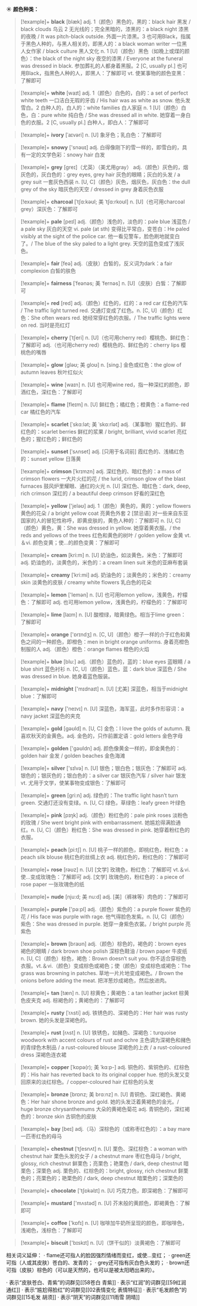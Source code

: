☀ <span class="category">**颜色种类：**</span>
>[!example]+ <span class="vocabulary">**black**</span> [blæk] 
> <span class="definition">adj. 1（颜色）黑色的，黑的：</span>black hair 黑发 / black clouds 乌云 <span class="definition">2 无光线的；完全黑暗的，漆黑的：</span>a black night 漆黑的夜晚 / It was pitch-black outside. 外面一片漆黑。<span class="definition">3 也可用Black，指属于黑色人种的，与黑人相关的，即黑人的：</span>a black woman writer 一位黑人女作家 / black culture 黑人文化 <span class="definition">n. 1 [U]（颜色）黑色（如晚上或煤的颜色）：</span>the black of the night sky 夜空的漆黑 / Everyone at the funeral was dressed in black. 参加葬礼的人都身着黑服。<span class="definition">2 [C, usually pl.] 也可用Black，指黑色人种的人，即黑人：</span>了解即可 <span class="definition">vt. 使某事物的颜色变黑：</span>了解即可

>[!example]+ <span class="vocabulary">**white**</span> [waɪt] 
> <span class="definition">adj. 1（颜色）白色的，白的：</span>a set of perfect white teeth 一口洁白无瑕的牙齿 / His hair was as white as snow. 他头发雪白。<span class="definition">2 白种人的，白人的：</span>white families 白人家庭 <span class="definition">n. 1 [U]（颜色）白色，白：</span>pure white 纯白色 / She was dressed all in white. 她穿着一身白色的衣服。<span class="definition">2 [C, usually pl.] 白种人，即白人：</span>了解即可
           
>[!example]+ <span class="vocabulary">**ivory**</span> [ˈaɪvəri]
> <span class="definition">n. [U] 象牙色；乳白色：</span>了解即可
 
>[!example]+ <span class="vocabulary">**snowy**</span> ['snəʊɪ] 
> <span class="definition">adj. 白得像刚下的雪一样的，即雪白的，具有一定的文学色彩：</span>snowy hair 白发

>[!example]+ <span class="vocabulary">**grey**</span> [ɡreɪ]（尤英）（美尤用gray）
> <span class="definition">adj.（颜色）灰色的，烟灰色的，灰白色的：</span>grey eyes, grey hair 灰色的眼睛；灰白的头发 / a grey suit 一套灰色西装 <span class="definition">n. [U, C]（颜色）灰色，烟灰色，灰白色：</span>the dull grey of the sky 暗灰色的天空 / dressed in grey 身着灰色衣服 
           
>[!example]+ <span class="vocabulary">**charcoal**</span> [ˈtʃɑ:kəʊl; 美 ˈtʃɑ:rkoʊl]
> <span class="definition">n. [U]（也可用charcoal grey）深灰色：</span>了解即可

>[!example]+ <span class="vocabulary">**pale**</span> [peɪl] 
> <span class="definition">adj.（颜色）浅色的，淡色的：</span>pale blue 浅蓝色 / a pale sky 灰白的天空 <span class="definition">vi. pale (at sth) 变得比平常白，变苍白：</span>He paled visibly at the sight of the police car. 他一看见警车，脸色刷地就变白了。/ The blue of the sky paled to a light grey. 天空的蓝色变成了浅灰色。

>[!example]+ <span class="vocabulary">**fair**</span> [feə] 
> <span class="definition">adj.（皮肤）白皙的，反义词为dark：</span>a fair complexion 白皙的肤色
           
>[!example]+ <span class="vocabulary">**fairness**</span> [ˈfeənəs; 美 ˈfernəs]
> <span class="definition">n. [U]（皮肤）白皙：</span>了解即可

>[!example]+ <span class="vocabulary">**red**</span> [red] 
> <span class="definition">adj.（颜色）红色的，红的：</span>a red car 红色的汽车 / The traffic light turned red. 交通灯变成了红色。<span class="definition">n. [C, U]（颜色）红色：</span>She often wears red. 她经常穿红色的衣服。/ The traffic lights were on red. 当时是亮红灯
                      
>[!example]+ <span class="vocabulary">**cherry**</span> [ˈtʃeri]
> <span class="definition">n. [U]（也可用cherry red）樱桃色、鲜红色：</span>了解即可 <span class="definition">adj.（也可用cherry red）樱桃色的、鲜红色的：</span>cherry lips 樱桃色的嘴唇

>[!example]+ <span class="vocabulary">**glow**</span> [gləʊ; 美 gloʊ]
> <span class="definition">n. [sing.] 金色或红色：</span>the glow of autumn leaves 秋叶红似火

>[!example]+ <span class="vocabulary">**wine**</span> [waɪn] 
> <span class="definition">n. [U] 也可用wine red，指一种深红的颜色，即酒红色，深红色：</span>了解即可

>[!example]+ <span class="vocabulary">**flame**</span> [fleɪm] 
> <span class="definition">n. [U] 鲜红色；橘红色；橙黄色：</span>a flame-red car 橘红色的汽车
           
>[!example]+ <span class="vocabulary">**scarlet**</span> [ˈskɑ:lət; 美 ˈskɑ:rlət]
> <span class="definition">adj.（某事物）猩红色的、鲜红色的：</span>scarlet berries 鲜红的浆果 / bright, brilliant, vivid scarlet 亮红色的；猩红色的；鲜红色的

>[!example]+ <span class="vocabulary">**sunset**</span> [ˈsʌnset]
> <span class="definition">adj. [只用于名词前] 霞红色的、浅橘红色的：</span>sunset yellow 日落黄
           
>[!example]+ <span class="vocabulary">**crimson**</span> [ˈkrɪmzn]
> <span class="definition">adj. 深红色的、暗红色的：</span>a mass of crimson flowers 一大片火红的花 / the lurid, crimson glow of the blast furnaces 鼓风炉里耀眼、通红的火光 <span class="definition">n. [U] 深红色、暗红色：</span>dark, deep, rich crimson 深红的 / a beautiful deep crimson 好看的深红色     

>[!example]+ <span class="vocabulary">**yellow**</span> ['jeləʊ] 
> <span class="definition">adj. 1（颜色）黄色的，黄的：</span>yellow flowers 黄色的花朵 / a bright yellow coat 亮黄色外套 <span class="definition">2 [禁忌语] 对一些来自东亚国家的人的冒犯性称呼，即黄皮肤的，黄色人种的：</span>了解即可 <span class="definition">n. [U, C]（颜色）黄色，黄：</span>She was dressed in yellow. 她穿着黄衣服。/ the reds and yellows of the trees 红色和黄色的树叶 / golden yellow 金黄 <span class="definition">vt.＆vi. 颜色变黄；使…的颜色变黄：</span>了解即可

>[!example]+ <span class="vocabulary">**cream**</span> [kri:m] 
> <span class="definition">n. [U] 奶油色，如淡黄色，米色：</span>了解即可 <span class="definition">adj. 奶油色的，淡黄色的，米色的：</span>a cream linen suit 米色的亚麻布套装
           
>[!example]+ <span class="vocabulary">**creamy**</span> [ˈkri:mi]
> <span class="definition">adj. 奶油色的；淡黄色的；米色的：</span>creamy skin 淡黄色的皮肤 / creamy white flowers 乳白色的花朵

>[!example]+ <span class="vocabulary">**lemon**</span> ['lemən] 
> <span class="definition">n. [U] 也可用lemon yellow，浅黄色，柠檬色：</span>了解即可 <span class="definition">adj. 也可用lemon yellow，浅黄色的，柠檬色的：</span>了解即可
           
>[!example]+ <span class="vocabulary">**lime**</span> [laɪm]
> <span class="definition">n. [U] 酸橙绿，暗黄绿色。相当于lime green：</span>了解即可
 
>[!example]+ <span class="vocabulary">**orange**</span> ['ɒrɪndӡ] 
> <span class="definition">n. [C, U]（颜色）橙子一样的介于红色和黄色之间的一种颜色，即橙色：</span>men in bright orange uniforms. 身着亮橙色制服的人 <span class="definition">adj.（颜色）橙色：</span>orange flames 橙色的火焰

>[!example]+ <span class="vocabulary">**blue**</span> [blu:] 
> <span class="definition">adj.（颜色）蓝色的，蓝的：</span>blue eyes 蓝眼睛 / a blue shirt 蓝色衬衫 <span class="definition">n. [C, U]（颜色）蓝色，蓝：</span>dark blue 深蓝色 / She was dressed in blue. 她身着蓝色服装。

>[!example]+ <span class="vocabulary">**midnight**</span> ['mɪdnaɪt] 
> <span class="definition">n. [U] [尤美] 深蓝色，相当于midnight blue：</span>了解即可

>[!example]+ <span class="vocabulary">**navy**</span> ['neɪvɪ] 
> <span class="definition">n. [U] 深蓝色，海军蓝，此时多作形容词：</span>a navy jacket 深蓝色的夹克

>[!example]+ <span class="vocabulary">**gold**</span> [ɡəʊld] 
> <span class="definition">n. [U, C] 金色：</span>I love the golds of autumn. 我喜欢秋天的金黄色。<span class="definition">adj. 金色的，只作前置定语：</span>gold letters 金色字母

>[!example]+ <span class="vocabulary">**golden**</span> ['ɡəʊldn] 
> <span class="definition">adj. 颜色像黄金一样的，即金黄色的：</span>golden hair 金发 / golden beaches 金色海滩

>[!example]+ <span class="vocabulary">**silver**</span> ['sɪlvə] 
> <span class="definition">n. [U] 银色；银白色；银灰色：</span>了解即可 <span class="definition">adj. 银色的；银灰色的；银白色的：</span>a silver car 银灰色汽车 / silver hair 银发 <span class="definition">vt. 尤用于文学，使某事物变成银色：</span>了解即可

>[!example]+ <span class="vocabulary">**green**</span> [ɡri:n] 
> <span class="definition">adj. 绿色的：</span>The traffic light hasn’t turn green. 交通灯还没有变绿。<span class="definition">n. [U, C] 绿色，草绿色：</span>leafy green 叶绿色

>[!example]+ <span class="vocabulary">**pink**</span> [pɪŋk] 
> <span class="definition">adj.（颜色）粉红色的：</span>pale pink roses 淡粉色的玫瑰 / She went bright pink with embarrassment. 她尴尬得满脸通红。<span class="definition">n. [U, C]（颜色）粉红色：</span>She was dressed in pink. 她穿着粉红色的衣服。

>[!example]+ <span class="vocabulary">**peach**</span> [pi:tʃ] 
> <span class="definition">n. [U] 桃子一样的颜色，即桃红色，粉红色：</span>a peach silk blouse 桃红色的丝绸上衣 <span class="definition">adj. 桃红色的，粉红色的：</span>了解即可

>[!example]+ <span class="vocabulary">**rose**</span> [rəʊz] 
> <span class="definition">n. [U] [文学] 玫瑰色，粉红色：</span>了解即可 <span class="definition">vt.＆vi. 使…变成玫瑰色：</span>了解即可 <span class="definition">adj. [文学] 玫瑰色的，粉红色的：</span>a piece of rose paper 一张玫瑰色的纸
           
>[!example]+ <span class="vocabulary">**nude**</span> [nju:d; 美 nu:d]
> <span class="definition">adj. [美]（裤袜等）肉色的：</span>了解即可

>[!example]+ <span class="vocabulary">**purple**</span> ['pə:pl] 
> <span class="definition">adj.（颜色）紫色的：</span>a purple flower 紫色的花 / His face was purple with rage. 他气得脸色发紫。<span class="definition">n. [U, C]（颜色）紫色：</span>She was dressed in purple. 她穿一身紫色衣裳。/ bright purple 亮紫色

>[!example]+ <span class="vocabulary">**brown**</span> [braʊn] 
> <span class="definition">adj.（颜色）棕色的，褐色的：</span>brown eyes 褐色的眼睛 / dark brown shoe polish 深棕色鞋油 / brown paper 牛皮纸 <span class="definition">n. [U, C]（颜色）棕色，褐色：</span>Brown doesn’t suit you. 你不适合穿棕色衣服。<span class="definition">vt.＆vi.（颜色）变成棕色或褐色；使（颜色）变成棕色或褐色：</span>The grass was browning in patches. 草地一片片地变成褐色。/ Brown the onions before adding the meat. 把洋葱炒成褐色，然后放进肉。
                      
>[!example]+ <span class="vocabulary">**tan**</span> [tæn]
> <span class="definition">n. [U] 棕黄色；黄褐色：</span>a tan leather jacket 棕黄色皮夹克 <span class="definition">adj. 棕褐色的；黄褐色的：</span>了解即可

>[!example]+ <span class="vocabulary">**rusty**</span> [ˈrʌsti]
> <span class="definition">adj. 铁锈色的、深褐色的：</span>Her hair was rusty brown. 她的头发是深褐色的。
           
>[!example]+ <span class="vocabulary">**rust**</span> [rʌst]
> <span class="definition">n. [U] 铁锈色，如赭色、深褐色：</span>turquoise woodwork with accent colours of rust and ochre 主色调为深褐色和赭色的青绿色木制品 / a rust-coloured blouse 深褐色的上衣 / a rust-coloured dress 深褐色连衣裙

>[!example]+ <span class="vocabulary">**copper**</span> [ˈkɒpə(r); 美 ˈkɑ:p-]
> <span class="definition">adj. 铜色的、紫铜色的、红棕色的：</span>His hair has reverted back to its original copper hue. 他的头发又变回原来的淡红棕色。/ copper-coloured hair 红棕色的头发
           
>[!example]+ <span class="vocabulary">**bronze**</span> [brɒnz; 美 brɑ:nz]
> <span class="definition">n. [U] 青铜色、深红褐色、黄褐色：</span>Her hair shone bronze and gold. 她的头发泛着黄褐色的金光。/ huge bronze chrysanthemums 大朵的黄褐色菊花 <span class="definition">adj. 青铜色的，深红褐色的：</span>bronze skin 古铜色的皮肤

>[!example]+ <span class="vocabulary">**bay**</span> [beɪ] 
> <span class="definition">adj.（马）深棕色的（或称枣红色的）：</span>a bay mare 一匹枣红色的母马
           
>[!example]+ <span class="vocabulary">**chestnut**</span> [ˈtʃesnʌt]
> <span class="definition">n. [U] 栗色、深红棕色：</span>a woman with chestnut hair 栗色头发的女子 / a chestnut mare 枣红色母马 / bright, glossy, rich chestnut 鲜栗色；亮栗色；艳栗色 / dark, deep chestnut 暗栗色；深栗色 <span class="definition">adj. 栗色的、红棕色的：</span>bright, glossy, rich chestnut 鲜栗色的；亮栗色的；艳栗色的 / dark, deep chestnut 暗栗色的；深栗色的

>[!example]+ <span class="vocabulary">**chocolate**</span> ['tʃɒkəlɪt] 
> <span class="definition">n. [U] 巧克力色，即深褐色：</span>了解即可

>[!example]+ <span class="vocabulary">**mustard**</span> ['mʌstəd] 
> <span class="definition">n. [U] 芥末般的黄颜色，即褐黄色：</span>了解即可

>[!example]+ <span class="vocabulary">**coffee**</span> ['kɒfɪ] 
> <span class="definition">n. [U] 咖啡加牛奶所呈现的颜色，即咖啡色，浅褐色，浅棕色：</span>了解即可

>[!example]+ <span class="vocabulary">**biscuit**</span> ['bɪskɪt] 
> <span class="definition">n. [U]（饼干似的）淡黄褐色：</span>了解即可

相关词义延伸：
· flame还可指人的脸因强烈情绪而变红，或使…变红；
· green还可指（人或其皮肤）苍白的、发青的；
· grey还可指有灰白色头发的；
· brown还可指（皮肤）棕色的（可以是天然的，也可以是被太阳晒出来的）。

· 表示“皮肤苍白、青紫”的词群见[[58苍白 青紫]]
· 表示“红润”的词群见[[59红润 通红]]
· 表示“尴尬得脸红”的词群见[[02表情变化 表情特征]]
· 表示“毛发颜色”的词群见[[15毛发 胡须]]
· 表示“阴天”的词群见[[11雨雪 阴晴]]
